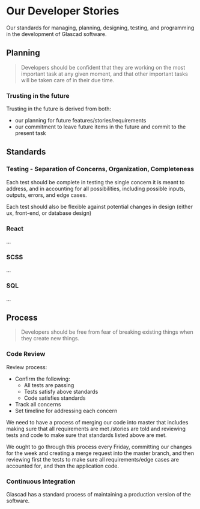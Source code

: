 
# Our Developer Stories

Our standards for managing, planning, designing, testing, and programming in the development of Glascad software.

## Planning

> Developers should be confident that they are working on the most important task at any given moment, and that other important tasks will be taken care of in their due time.

### Trusting in the future

Trusting in the future is derived from both:

- our planning for future features/stories/requirements
- our commitment to leave future items in the future and commit to the present task

## Standards

### Testing - Separation of Concerns, Organization, Completeness

Each test should be complete in testing the single concern it is meant to address, and in accounting for all possibilities, including possible inputs, outputs, errors, and edge cases.

Each test should also be flexible against potential changes in design (either ux, front-end, or database design)

### React

...

### SCSS

...

### SQL

...

## Process

> Developers should be free from fear of breaking existing things when they create new things.

### Code Review

Review process:

- Confirm the following:
    - All tests are passing
    - Tests satisfy above standards
    - Code satisfies standards
- Track all concerns
- Set timeline for addressing each concern

We need to have a process of merging our code into master that includes making sure that all requirements are met /stories are told and reviewing tests and code to make sure that standards listed above are met.

We ought to go through this process every Friday, committing our changes for the week and creating a merge request into the master branch, and then reviewing first the tests to make sure all requirements/edge cases are accounted for, and then the application code.

### Continuous Integration

Glascad has a standard process of maintaining a production version of the software.
